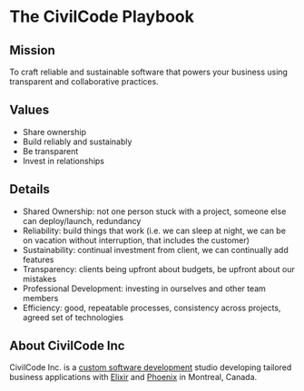# The CivilCode Playbook

## Mission

To craft reliable and sustainable software that powers your business using transparent and collaborative practices.

## Values

* Share ownership
* Build reliably and sustainably
* Be transparent
* Invest in relationships

## Details

* Shared Ownership: not one person stuck with a project, someone else can deploy/launch, redundancy
* Reliability: build things that work \(i.e. we can sleep at night, we can be on vacation without interruption, that includes the customer\)
* Sustainability: continual investment from client, we can continually add features
* Transparency: clients being upfront about budgets, be upfront about our mistakes
* Professional Development: investing in ourselves and other team members
* Efficiency: good, repeatable processes, consistency across projects, agreed set of technologies

## About CivilCode Inc

CivilCode Inc. is a [custom software development](https://www.civilcode.io) studio developing tailored business applications with [Elixir](http://elixir-lang.org/) and [Phoenix](http://www.phoenixframework.org/) in Montreal, Canada.

